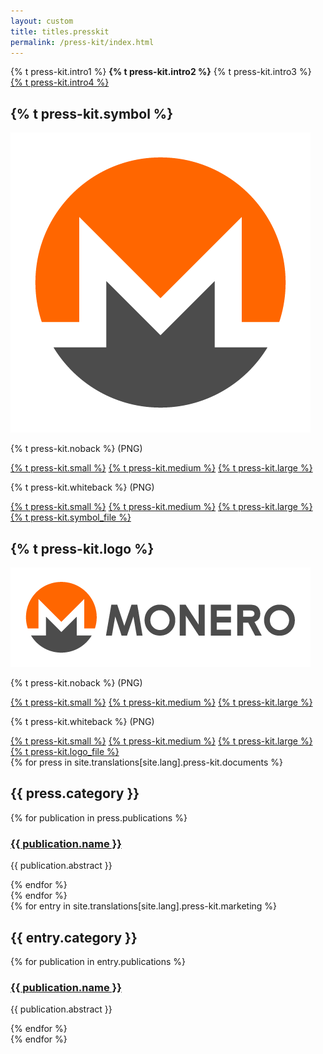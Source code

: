 ```yaml
---
layout: custom
title: titles.presskit
permalink: /press-kit/index.html
---
```


<div class="text-center container description">
    <p>{% t press-kit.intro1 %} <strong>{% t press-kit.intro2 %}</strong> {% t press-kit.intro3 %} <a href="/press-kit/byterub-press-kit.zip">{% t press-kit.intro4 %}</a></p>
</div>
<section class="container">
    <div class="row">
        <div class="left half no-pad-sm col-lg-6 col-md-6 col-sm-12 col-xs-12">
            <div class="info-block">
                <div class="row center-xs">
                    <div class="col">
                        <h2>{% t press-kit.symbol %}</h2>
                    </div>
                </div>
                <div class="row center-xs">
                    <img src="/press-kit/symbols/byterub-symbol-480.png" alt="ByteRub Symbol" class="symbol-logo">
                </div>
                <div class="row center-xs press">
                    <div class="col-md-6">
                        <p>{% t press-kit.noback %} (PNG)</p>
                        <a href="/press-kit/symbols/byterub-symbol-480.png">{% t press-kit.small %}</a>
                        <a href="/press-kit/symbols/byterub-symbol-800.png">{% t press-kit.medium %}</a>
                        <a href="/press-kit/symbols/byterub-symbol-1280.png">{% t press-kit.large %}</a>
                    </div>
                    <div class="col-md-6">
                        <p>{% t press-kit.whiteback %} (PNG)</p>
                        <a href="/press-kit/symbols/byterub-symbol-on-white-480.png">{% t press-kit.small %}</a>
                        <a href="/press-kit/symbols/byterub-symbol-on-white-800.png">{% t press-kit.medium %}</a>
                        <a href="/press-kit/symbols/byterub-symbol-on-white-1280.png">{% t press-kit.large %}</a>
                    </div>
                </div>
                <div class="row center-xs press">
                    <a href="/press-kit/symbols/byterub-symbol.ai" class="adi">{% t press-kit.symbol_file %}</a>
                </div>
            </div>
        </div>
        <div class="right half col-lg-6 col-md-6 col-sm-12 col-xs-12">
            <div class="info-block">
                <div class="row center-xs">
                    <div class="col">
                        <h2>{% t press-kit.logo %}</h2>
                    </div>
                </div>
                <div class="row center-xs">
                   <div class="col-xs-12">
                       <img src="/press-kit/logos/byterub-logo-480.png" alt="ByteRub Logo" class="byterub-symbol-logo">
                   </div>
                </div>
                <div class="row center-xs press">
                    <div class="col-md-6">
                        <p>{% t press-kit.noback %} (PNG)</p>
                        <a href="/press-kit/logos/byterub-logo-480.png">{% t press-kit.small %}</a>
                        <a href="/press-kit/logos/byterub-logo-800.png">{% t press-kit.medium %}</a>
                        <a href="/press-kit/logos/byterub-logo-1280.png">{% t press-kit.large %}</a>
                    </div>
                    <div class="col-md-6">
                        <p>{% t press-kit.whiteback %} (PNG)</p>
                        <a href="/press-kit/logos/byterub-logo-symbol-on-white-480.png">{% t press-kit.small %}</a>
                        <a href="/press-kit/logos/byterub-logo-symbol-on-white-800.png">{% t press-kit.medium %}</a>
                        <a href="/press-kit/logos/byterub-logo-symbol-on-white-1280.png">{% t press-kit.large %}</a>
                    </div>
                </div>
                <div class="row center-xs press">
                   <div class="col-xs-12">
                    <a href="/press-kit/logos/byterub-logo.ai" class="adi">{% t press-kit.logo_file %}</a>
                   </div>
                </div>
            </div>
        </div>
    </div>
</section>
<section class="container full">
  {% for press in site.translations[site.lang].press-kit.documents %}
  <div class="info-block">
    <h2>{{ press.category }}</h2>
    <div>
      {% for publication in press.publications %}
        <h3><a href="{{ publication.url_file }}">{{ publication.name }}</a></h3>
        <p>{{ publication.abstract }}</p>
      {% endfor %}
    </div>
  </div>
  {% endfor %}
  <div class="info-block">
  {% for entry in site.translations[site.lang].press-kit.marketing %}
    <h2>{{ entry.category }}</h2>
    <div>
      {% for publication in entry.publications %}
      <h3><a href="{{ publication.url_file }}">{{ publication.name }}</a></h3>
      <p>{{ publication.abstract }}</p>
      {% endfor %}
    </div>
  {% endfor %}
  </div>
</section>
